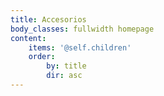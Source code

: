 ```yaml
---
title: Accesorios
body_classes: fullwidth homepage
content:
    items: '@self.children'
    order:
        by: title
        dir: asc
---
```


